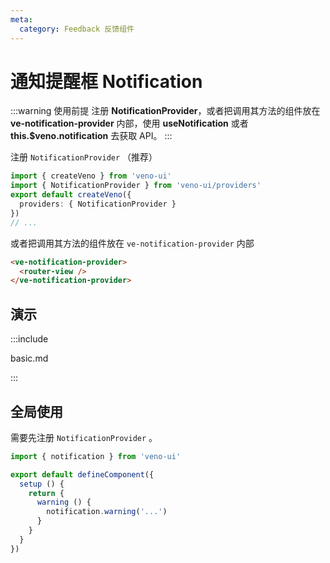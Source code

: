 ```yaml
---
meta:
  category: Feedback 反馈组件
---
```


# 通知提醒框 Notification

:::warning 使用前提
注册 **NotificationProvider**，或者把调用其方法的组件放在 **ve-notification-provider** 内部，使用 **useNotification** 或者 **this.$veno.notification** 去获取 API。
:::

注册 `NotificationProvider` （推荐）

```ts
import { createVeno } from 'veno-ui'
import { NotificationProvider } from 'veno-ui/providers'
export default createVeno({
  providers: { NotificationProvider }
})
// ...
```

或者把调用其方法的组件放在 `ve-notification-provider` 内部

```html
<ve-notification-provider>
  <router-view />
</ve-notification-provider>
```

## 演示

:::include

basic.md

:::

## 全局使用

需要先注册 `NotificationProvider` 。

```ts
import { notification } from 'veno-ui'

export default defineComponent({
  setup () {
    return {
      warning () {
        notification.warning('...')
      }
    }
  }
})
```